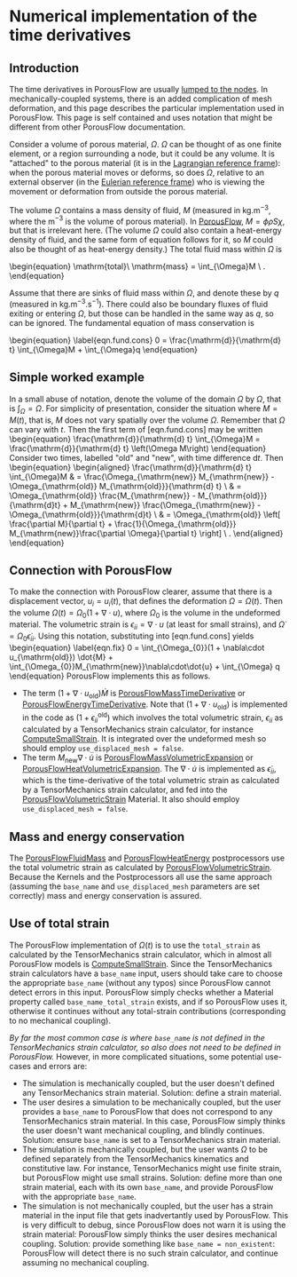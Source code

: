 # Numerical implementation of the time derivatives

## Introduction

The time derivatives in PorousFlow are usually [lumped to the nodes](porous_flow/mass_lumping.md).  In mechanically-coupled systems, there is an added complication of mesh deformation, and this page describes the particular implementation used in PorousFlow.  This page is self contained and uses notation that might be different from other PorousFlow documentation.

Consider a volume of porous material, $\Omega$.  $\Omega$ can be thought of as one finite element, or a region surrounding a node, but it could be any volume.  It is "attached" to the porous material (it is in the [Lagrangian reference frame](porous_flow/lagrangian_eulerian.md)): when the porous material moves or deforms, so does $\Omega$, relative to an external observer (in the [Eulerian reference frame](porous_flow/lagrangian_eulerian.md)) who is viewing the movement or deformation from outside the porous material.

The volume $\Omega$ contains a mass density of fluid, $M$ (measured in kg.m$^{-3}$, where the m$^{-3}$ is the volume of porous material).  In [PorousFlow](porous_flow/governing_equations.md), $M=\phi \rho S\chi$, but that is irrelevant here.  (The volume $\Omega$ could also contain a heat-energy density of fluid, and the same form of equation follows for it, so $M$ could also be thought of as heat-energy density.)  The total fluid mass within $\Omega$ is

\begin{equation}
  \mathrm{total}\ \mathrm{mass} = \int_{\Omega}M \ .
\end{equation}

Assume that there are sinks of fluid mass within $\Omega$, and denote these by $q$ (measured in kg.m$^{-3}$.s$^{-1}$).  There could also be boundary fluxes of fluid exiting or entering $\Omega$, but those can be handled in the same way as $q$, so can be ignored.  The fundamental equation of mass conservation is

\begin{equation}
  \label{eqn.fund.cons}
  0 = \frac{\mathrm{d}}{\mathrm{d} t} \int_{\Omega}M + \int_{\Omega}q
\end{equation}

## Simple worked example

In a small abuse of notation, denote the volume of the domain $\Omega$ by $\Omega$, that is $\int_{\Omega} = \Omega$.  For simplicity of presentation, consider the situation where $M=M(t)$, that is, $M$ does not vary spatially over the volume $\Omega$.  Remember that $\Omega$ can vary with $t$.  Then the first term of [eqn.fund.cons] may be written
\begin{equation}
  \frac{\mathrm{d}}{\mathrm{d} t} \int_{\Omega}M = \frac{\mathrm{d}}{\mathrm{d} t} \left(\Omega M\right)
\end{equation}
Consider two times, labelled "old" and "new", with time difference $\mathrm{d} t$.  Then
\begin{equation}
\begin{aligned}
  \frac{\mathrm{d}}{\mathrm{d} t} \int_{\Omega}M & = \frac{\Omega_{\mathrm{new}} M_{\mathrm{new}} - \Omega_{\mathrm{old}} M_{\mathrm{old}}}{\mathrm{d} t} \\
  & = \Omega_{\mathrm{old}} \frac{M_{\mathrm{new}} - M_{\mathrm{old}}}{\mathrm{d}t} + M_{\mathrm{new}} \frac{\Omega_{\mathrm{new}} - \Omega_{\mathrm{old}}}{\mathrm{d}t} \\
    & = \Omega_{\mathrm{old}} \left[ \frac{\partial M}{\partial t} + \frac{1}{\Omega_{\mathrm{old}}} M_{\mathrm{new}}\frac{\partial \Omega}{\partial t} \right] \ .
\end{aligned}
\end{equation}

## Connection with PorousFlow

To make the connection with PorousFlow clearer, assume that there is a displacement vector, $u_{i} = u_{i}(t)$, that defines the deformation $\Omega = \Omega(t)$.  Then the volume $\Omega(t) = \Omega_{0}(1 + \nabla\cdot u)$, where $\Omega_{0}$ is the volume in the undeformed material.  The volumetric strain is $\epsilon_{ii} = \nabla\cdot u$ (at least for small strains), and $\dot{\Omega} = \Omega_{0}\dot{\epsilon}_{ii}$.  Using this notation, substituting into [eqn.fund.cons] yields
\begin{equation}
  \label{eqn.fix}
  0 = \int_{\Omega_{0}}(1 + \nabla\cdot u_{\mathrm{old}}) \dot{M} + \int_{\Omega_{0}}M_{\mathrm{new}}\nabla\cdot\dot{u} + \int_{\Omega} q
\end{equation}
PorousFlow implements this as follows.

- The term $(1 + \nabla \cdot u_{\mathrm{old}})\dot{M}$ is [PorousFlowMassTimeDerivative](PorousFlowMassTimeDerivative.md) or [PorousFlowEnergyTimeDerivative](PorousFlowEnergyTimeDerivative.md).  Note that $(1 + \nabla\cdot u_{\mathrm{old}})$ is implemented in the code as $(1 + \epsilon_{ii}^{\mathrm{old}})$ which involves the total volumetric strain, $\epsilon_{ii}$ as calculated by a TensorMechanics strain calculator, for instance [ComputeSmallStrain](tensor_mechanics:ComputeSmallStrain.md).  It is integrated over the undeformed mesh so should employ `use_displaced_mesh = false`.
- The term $M_{\mathrm{new}}\nabla\cdot\dot{u}$ is [PorousFlowMassVolumetricExpansion](PorousFlowMassVolumetricExpansion.md) or [PorousFlowHeatVolumetricExpansion](PorousFlowHeatVolumetricExpansion.md).  The $\nabla\cdot\dot{u}$ is implemented as $\dot{\epsilon}_{ii}$, which is the time-derivative of the total volumetric strain as calculated by a TensorMechanics strain calculator, and fed into the [PorousFlowVolumetricStrain](PorousFlowVolumetricStrain.md) Material.  It also should employ `use_displaced_mesh = false`.

## Mass and energy conservation

The [PorousFlowFluidMass](PorousFlowFluidMass.md) and [PorousFlowHeatEnergy](PorousFlowHeatEnergy.md) postprocessors use the total volumetric strain as calculated by [PorousFlowVolumetricStrain](PorousFlowVolumetricStrain.md).  Because the Kernels and the Postprocessors all use the same approach (assuming the `base_name` and `use_displaced_mesh` parameters are set correctly) mass and energy conservation is assured.

## Use of total strain

The PorousFlow implementation of $\Omega(t)$ is to use the `total_strain` as calculated by the TensorMechanics strain calculator, which in almost all PorousFlow models is [ComputeSmallStrain](tensor_mechanics:ComputeSmallStrain.md).  Since the TensorMechanics strain calculators have a `base_name` input, users should take care to choose the appropriate `base_name` (without any typos) since PorousFlow cannot detect errors in this input.  PorousFlow simply checks whether a Material property called `base_name_total_strain` exists, and if so PorousFlow uses it, otherwise it continues without any total-strain contributions (corresponding to no mechanical coupling).

*By far the most common case is where `base_name` is not defined in the TensorMechanics strain calculator, so also does not need to be defined in PorousFlow.*  However, in more complicated situations, some potential use-cases and errors are:

- The simulation is mechanically coupled, but the user doesn't defined any TensorMechanics strain material.  Solution: define a strain material.
- The user desires a simulation to be mechanically coupled, but the user provides a `base_name` to PorousFlow that does not correspond to any TensorMechanics strain material.  In this case, PorousFlow simply thinks the user doesn't want mechanical coupling, and blindly continues.  Solution: ensure `base_name` is set to a TensorMechanics strain material.
- The simulation is mechanically coupled, but the user wants $\Omega$ to be defined separately from the TensorMechanics kinematics and constitutive law.  For instance, TensorMechanics might use finite strain, but PorousFlow might use small strains.  Solution: define more than one strain material, each with its own `base_name`, and provide PorousFlow with the appropriate `base_name`.
- The simulation is not mechanically coupled, but the user has a strain material in the input file that gets inadvertantly used by PorousFlow.  This is very difficult to debug, since PorousFlow does not warn it is using the strain material: PorousFlow simply thinks the user desires mechanical coupling.  Solution: provide something like `base_name = non_existent`: PorousFlow will detect there is no such strain calculator, and continue assuming no mechanical coupling.




